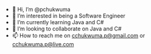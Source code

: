 - 👋 Hi, I’m @pchukwuma
- 👀 I’m interested in being a Software Engineer
- 🌱 I’m currently learning Java and C#
- 💞️ I’m looking to collaborate on Java and C#
- 📫 How to reach me on cchukwuma.p@gmail.com or cchukwuma.p@live.com

<!---
pchukwuma/pchukwuma is a ✨ special ✨ repository because its `README.md` (this file) appears on your GitHub profile.
You can click the Preview link to take a look at your changes.
--->
